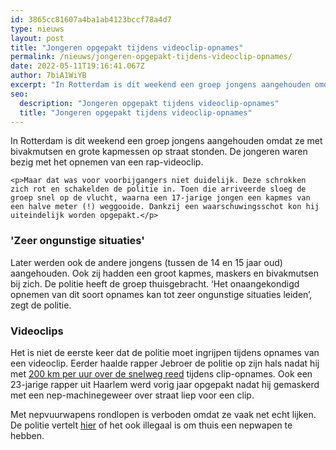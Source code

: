```yaml
---
id: 3865cc81607a4ba1ab4123bccf78a4d7
type: nieuws
layout: post
title: "Jongeren opgepakt tijdens videoclip-opnames"
permalink: /nieuws/jongeren-opgepakt-tijdens-videoclip-opnames/
date: 2022-05-11T19:16:41.067Z
author: 7biA1WiYB
excerpt: "In Rotterdam is dit weekend een groep jongens aangehouden omdat ze met bivakmutsen en grote kapmessen op straat stonden. De jongeren waren bezig met het opnemen van een rap-videoclip.  "
seo:
  description: "Jongeren opgepakt tijdens videoclip-opnames"
  title: "Jongeren opgepakt tijdens videoclip-opnames"
---
```

In Rotterdam is dit weekend een groep jongens aangehouden omdat ze met bivakmutsen en grote kapmessen op straat stonden. De jongeren waren bezig met het opnemen van een rap-videoclip.  

    <p>Maar dat was voor voorbijgangers niet duidelijk. Deze schrokken zich rot en schakelden de politie in. Toen die arriveerde sloeg de groep snel op de vlucht, waarna een 17-jarige jongen een kapmes van een halve meter (!) weggooide. Dankzij een waarschuwingsschot kon hij uiteindelijk worden opgepakt.</p>
<h3>'Zeer ongunstige situaties'</h3>
<p>Later werden ook de andere jongens (tussen de 14 en 15 jaar oud) aangehouden. Ook zij hadden een groot kapmes, maskers en bivakmutsen bij zich. De politie heeft de groep thuisgebracht. ‘Het onaangekondigd opnemen van dit soort opnames kan tot zeer ongunstige situaties leiden’, zegt de politie. </p>
<h3>Videoclips</h3>
<p>Het is niet de eerste keer dat de politie moet ingrijpen tijdens opnames van een videoclip. Eerder haalde rapper Jebroer de politie op zijn hals nadat hij met <a href="https://7dagen.netlify.app/nieuws/politie-boos-op-rapper-jebroer">200 km per uur over de snelweg reed</a> tijdens clip-opnames. Ook een 23-jarige rapper uit Haarlem werd vorig jaar opgepakt nadat hij gemaskerd met een nep-machinegeweer over straat liep voor een clip. </p>
<p>Met nepvuurwapens rondlopen is verboden omdat ze vaak net echt lijken. De politie vertelt <a href="https://www.vraaghetdepolitie.nl/wapens/nepwapens/zijn-nepwapens-verboden.html" target="_blank">hier</a> of het ook illegaal is om thuis een nepwapen te hebben.</p>  
